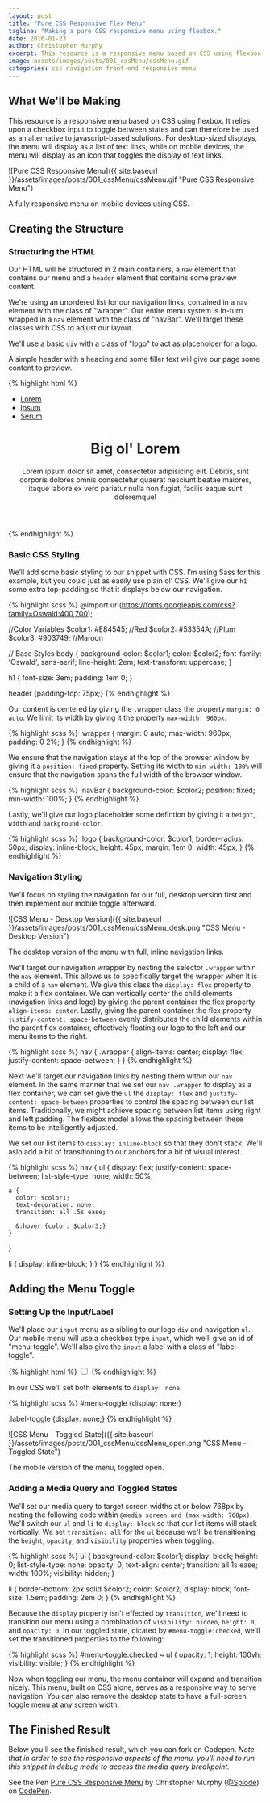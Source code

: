 ```yaml
---
layout: post
title: "Pure CSS Responsive Flex Menu"
tagline: "Making a pure CSS responsive menu using flexbox."
date: 2016-01-23
author: Christopher Murphy
excerpt: This resource is a responsive menu based on CSS using flexbox. It relies upon a checkbox input to toggle between states and can therefore be used as an alternative to javascript-based solutions.
image: assets/images/posts/001_cssMenu/cssMenu.gif
categories: css navigation front-end responsive menu
---
```


## What We'll be Making
This resource is a responsive menu based on CSS using flexbox. It relies upon a checkbox input to toggle between states and can therefore be used as an alternative to javascript-based solutions. For desktop-sized displays, the menu will display as a list of text links, while on mobile devices, the menu will display as an icon that toggles the display of text links.

![Pure CSS Responsive Menu]({{ site.baseurl }}/assets/images/posts/001_cssMenu/cssMenu.gif "Pure CSS Responsive Menu")
<figcaption>A fully responsive menu on mobile devices using CSS.</figcaption>

## Creating the Structure

### Structuring the HTML
Our HTML will be structured in 2 main containers, a `nav` element that contains our menu and a `header` element that contains some preview content.

We're using an unordered list for our navigation links, contained in a `nav` element with the class of "wrapper". Our entire menu system is in-turn wrapped in a `nav` element with the class of "navBar". We'll target these classes with CSS to adjust our layout.

We'll use a basic `div` with a class of "logo" to act as placeholder for a logo.

A simple header with a heading and some filler text will give our page some content to preview.

{% highlight html %}
<nav class="navBar">
	<nav class="wrapper">
		<div class="logo"></div>
		<ul>
			<a href="#"><li>Lorem</li></a>
			<a href="#"><li>Ipsum</li></a>
			<a href="#"><li>Serum</li></a>
		</ul>
	</nav>
</nav>
<header class="wrapper">
  <h1>Big ol' Lorem</h1>
  <p>Lorem ipsum dolor sit amet, consectetur adipisicing elit. Debitis, sint corporis dolores omnis consectetur quaerat nesciunt beatae maiores, itaque labore ex vero pariatur nulla non fugiat, facilis eaque sunt doloremque!</p>
</header>
{% endhighlight %}

### Basic CSS Styling
We’ll add some basic styling to our snippet with CSS. I’m using Sass for this example, but you could just as easily use plain ol’ CSS. We'll give our `h1` some extra top-padding so that it displays below our navigation.

{% highlight scss %}
@import url(https://fonts.googleapis.com/css?family=Oswald:400,700);

//Color Variables
$color1: #E84545; //Red
$color2: #53354A; //Plum
$color3: #903749; //Maroon

// Base Styles
body {
  background-color: $color1;
  color: $color2;
  font-family: 'Oswald', sans-serif;
  line-height: 2em;
  text-transform: uppercase;
}

h1 {
  font-size: 3em;
  padding: 1em 0;
}

header {padding-top: 75px;}
{% endhighlight %}

Our content is centered by giving the `.wrapper` class the property `margin: 0 auto`. We limit its width by giving it the property `max-width: 960px`.

{% highlight scss %}
.wrapper {
  margin: 0 auto;
  max-width: 960px;
  padding: 0 2%;
}
{% endhighlight %}

We ensure that the navigation stays at the top of the browser window by giving it a `position: fixed` property. Setting its width to `min-width: 100%` will ensure that the navigation spans the full width of the browser window.

{% highlight scss %}
.navBar {
  background-color: $color2;
  position: fixed;
  min-width: 100%;
}
{% endhighlight %}

Lastly, we'll give our logo placeholder some defintion by giving it a `height`, `width` and `background-color`.

{% highlight scss %}
.logo {
  background-color: $color1;
  border-radius: 50px;
  display: inline-block;
  height: 45px;
  margin: 1em 0;
  width: 45px;
}
{% endhighlight %}

### Navigation Styling
We'll focus on styling the navigation for our full, desktop version first and then implement our mobile toggle afterward.

![CSS Menu - Desktop Version]({{ site.baseurl }}/assets/images/posts/001_cssMenu/cssMenu_desk.png "CSS Menu - Desktop Version")
<figcaption>The desktop version of the menu with full, inline navigation links.</figcaption>

We'll target our navigation wrapper by nesting the selector `.wrapper` within the `nav` element. This allows us to specifically target the wrapper when it is a child of a `nav` element. We give this class the `display: flex` property to make it a flex container. We can vertically center the child elements (navigation links and logo) by giving the parent container the flex property `align-items: center`. Lastly, giving the parent container the flex property `justify-content: space-between` evenly distributes the child elements within the parent flex container, effectively floating our logo to the left and our menu items to the right.

{% highlight scss %}
nav {
   .wrapper {
    align-items: center;
    display: flex;
    justify-content: space-between;
  }
 }
{% endhighlight %}

Next we'll target our navigation links by nesting them within our `nav` element. In the same manner that we set our `nav .wrapper` to display as a flex container, we can set give the `ul` the `display: flex` and `justify-content: space-between` properties to control the spacing between our list items. Traditionally, we might achieve spacing between list items using right and left padding. The flexbox model allows the spacing between these items to be intelligently adjusted. 

We set our list items to `display: inline-block` so that they don't stack. We'll aslo add a bit of transitioning to our anchors for a bit of visual interest.

{% highlight scss %}
nav {
  ul {
    display: flex;
    justify-content: space-between;
    list-style-type: none;
    width: 50%;
    
    a {
      color: $color1;
      text-decoration: none;
      transition: all .5s ease;

      &:hover {color: $color3;}
    }
  }
  
  li  {
    display: inline-block;
  }
 }
{% endhighlight %}

## Adding the Menu Toggle

### Setting Up the Input/Label
We'll place our `input` menu as a sibling to our logo `div` and navigation `ul`. Our mobile menu will use a checkbox type `input`, which we'll give an id of "menu-toggle". We'll also give the `input` a label with a class of "label-toggle".

{% highlight html %}
<input type="checkbox" id="menu-toggle">
      <label for="menu-toggle" class="label-toggle"></label>
</input>
{% endhighlight %}

In our CSS we'll set both elements to `display: none`. 

{% highlight scss %}
#menu-toggle {display: none;}
  
.label-toggle {display: none;}
{% endhighlight %}

![CSS Menu - Toggled State]({{ site.baseurl }}/assets/images/posts/001_cssMenu/cssMenu_open.png "CSS Menu - Toggled State")
<figcaption>The mobile version of the menu, toggled open.</figcaption>

### Adding a Media Query and Toggled States
We'll set our media query to target screen widths at or below 768px by nesting the following code within `@media screen and (max-width: 768px)`. We'll switch our `ul` and `li` to `display: block` so that our list items will stack vertically. We set `transition: all` for the `ul` because we'll be transitioning the `height`, `opacity`, and `visibility` properties when toggling. 

{% highlight scss %}
ul {
  background-color: $color1;
  display: block;
  height: 0;
  list-style-type: none;
  opacity: 0;
  text-align: center;
  transition: all 1s ease;
  width: 100%;
  visibility: hidden;
}

li {
  border-bottom: 2px solid $color2;
  color: $color2;
  display: block;
  font-size: 1.5em;
  padding: 2em 0;
}
{% endhighlight %}

Because the `display` property isn't effected by `transition`, we'll need to transition our menu using a combination of `visibility: hidden`, `height: 0`, and `opacity: 0`. In our toggled state, dicated by `#menu-toggle:checked`, we'll set the transitioned properties to the following:

{% highlight scss %}
#menu-toggle:checked ~ ul {
      opacity: 1;
      height: 100vh;
      visibility: visible;
}
{% endhighlight %}

Now when toggling our menu, the menu container will expand and transition nicely. This menu, built on CSS alone, serves as a responsive way to serve navigation. You can also remove the desktop state to have a full-screen toggle menu at any screen width. 

## The Finished Result
Below you'll see the finished result, which you can fork on Codepen. *Note that in order to see the responsive aspects of the menu, you'll need to run this snippet in debug mode to access the media query breakpoint.*

<p data-height="405" data-theme-id="0" data-slug-hash="RrZZwL" data-default-tab="result" data-user="Splode" class='codepen'>See the Pen <a href='http://codepen.io/Splode/pen/RrZZwL/'>Pure CSS Responsive Menu</a> by Christopher Murphy (<a href='http://codepen.io/Splode'>@Splode</a>) on <a href='http://codepen.io'>CodePen</a>.</p>
<script async src="//assets.codepen.io/assets/embed/ei.js"></script>